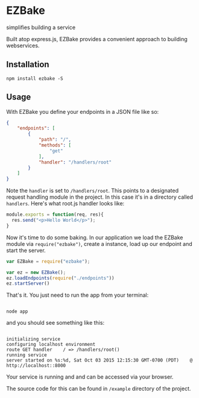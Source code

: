 # EZBake
simplifies building a service

Built atop express.js, EZBake provides a convenient approach to building webservices. 

## Installation

```
npm install ezbake -S
```

## Usage

With EZBake you define your endpoints in a JSON file like so:
``` json
{
    "endpoints": [
        {
            "path": "/",
            "methods": [
                "get"
            ],
            "handler": "/handlers/root"
        }
    ]
}
```
Note the ```handler``` is set to ```/handlers/root```. This points to a designated request handling module in the project. In this case it's in a directory called ```handlers```. Here's what root.js handler looks like:

``` js
module.exports = function(req, res){
  res.send("<p>Hello World</p>");
}
```
Now it's time to do some baking. In our application we load the EZBake module via ```require("ezbake")```, create a instance, load up our endpoint and start the server.

```js
var EZBake = require("ezbake");

var ez = new EZBake();
ez.loadEndpoints(require("./endpoints"))
ez.startServer()
```

That's it. You just need to run the app from your terminal:

```shell

node app

```
and you should see something like this:

```shell

initializing service
configuring localhost environment
route GET handler	 / => /handlers/root()
running service
server started on %s:%d, Sat Oct 03 2015 12:15:30 GMT-0700 (PDT)	@ http://localhost::8000

```
Your service is running and and can be accessed via your browser.


The source code for this can be found in ```/example``` directory of the project.
